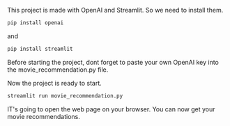 This project is made with OpenAI and Streamlit. So we need to install them.

```bash
pip install openai
```

and 

```bash
pip install streamlit
```

Before starting the project, dont forget to paste your own OpenAI key into the movie_recommendation.py file.

Now the project is ready to start.
```bash
streamlit run movie_recommendation.py
```

IT's going to open the web page on your browser. You can now get your movie recommendations.

